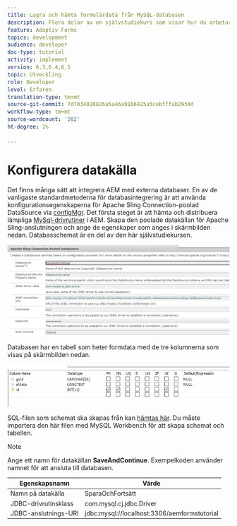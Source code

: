 ```yaml
---
title: Lagra och hämta formulärdata från MySQL-databasen
description: Flera delar av en självstudiekurs som visar hur du arbetar med att lagra och hämta formulärdata
feature: Adaptiv Forms
topics: development
audience: developer
doc-type: tutorial
activity: implement
version: 6.3,6.4,6.5
topic: Utveckling
role: Developer
level: Erfaren
translation-type: tm+mt
source-git-commit: 7d7034026826a5a46a91b6425a5cebfffab2934d
workflow-type: tm+mt
source-wordcount: '202'
ht-degree: 1%

---
```


# Konfigurera datakälla

Det finns många sätt att integrera AEM med externa databaser. En av de vanligaste standardmetoderna för databasintegrering är att använda konfigurationsegenskaperna för Apache Sling Connection-poolad DataSource via [configMgr](http://localhost:4502/system/console/configMgr).
Det första steget är att hämta och distribuera lämpliga [MySql-drivrutiner](https://mvnrepository.com/artifact/mysql/mysql-connector-java) i AEM.
Skapa den poolade datakällan för Apache Sling-anslutningen och ange de egenskaper som anges i skärmbilden nedan. Databasschemat är en del av den här självstudiekursen.

![datakälla](assets/save-continue.PNG)

Databasen har en tabell som heter formdata med de tre kolumnerna som visas på skärmbilden nedan.

![databas](assets/data-base-tables.PNG)

SQL-filen som schemat ska skapas från kan [hämtas här](assets/form-data-db.sql). Du måste importera den här filen med MySQL Workbench för att skapa schemat och tabellen.

>[!NOTE]
>Ange ett namn för datakällan **SaveAndContinue**. Exempelkoden använder namnet för att ansluta till databasen.

| Egenskapsnamn | Värde |
------------------------|---------------------------------------
| Namn på datakälla | SparaOchFortsätt |
| JDBC-drivrutinsklass | com.mysql.cj.jdbc.Driver |
| JDBC-anslutnings-URI | jdbc:mysql://localhost:3306/aemformstutorial |


